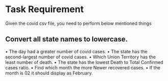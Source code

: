 # Task Requirement
Given the covid csv file, you need to perform below mentioned things

## Convert all state names to lowercase.
• The day had a greater number of covid cases.
• The state has the second-largest number of covid cases.
• Which Union Territory has the least number of death.
• The state has the lowest Death to Total Confirmed cases ratio.
• Find which month the more Newer recovered cases.
    • If the month is 02 it should display as February.
